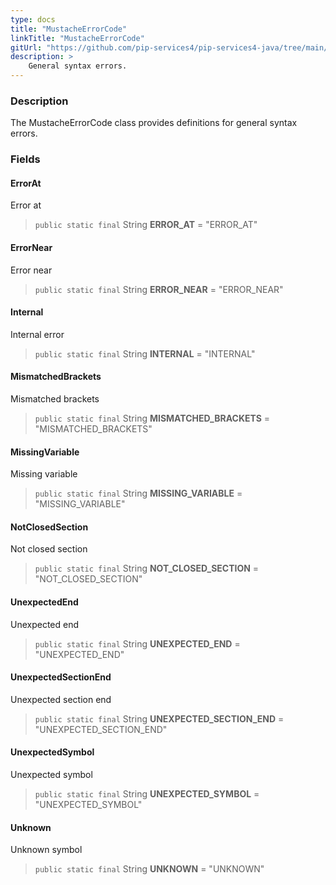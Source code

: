 ```yaml
---
type: docs
title: "MustacheErrorCode"
linkTitle: "MustacheErrorCode"
gitUrl: "https://github.com/pip-services4/pip-services4-java/tree/main/pip-services4-expressions-java"
description: > 
    General syntax errors.
---
```


### Description
The MustacheErrorCode class provides definitions for general syntax errors.


### Fields

<span class="hide-title-link">

#### ErrorAt
Error at
> `public static final` String **ERROR_AT** = "ERROR_AT"

#### ErrorNear
Error near
> `public static final` String **ERROR_NEAR** = "ERROR_NEAR"

#### Internal
Internal error
> `public static final` String **INTERNAL** = "INTERNAL"

#### MismatchedBrackets
Mismatched brackets
> `public static final` String **MISMATCHED_BRACKETS** = "MISMATCHED_BRACKETS"

#### MissingVariable
Missing variable
> `public static final` String **MISSING_VARIABLE** = "MISSING_VARIABLE"

#### NotClosedSection
Not closed section
> `public static final` String **NOT_CLOSED_SECTION** = "NOT_CLOSED_SECTION"

#### UnexpectedEnd
Unexpected end
> `public static final` String **UNEXPECTED_END** = "UNEXPECTED_END"

#### UnexpectedSectionEnd
Unexpected section end
> `public static final` String **UNEXPECTED_SECTION_END** = "UNEXPECTED_SECTION_END"

#### UnexpectedSymbol
Unexpected symbol
> `public static final` String **UNEXPECTED_SYMBOL** = "UNEXPECTED_SYMBOL"

#### Unknown
Unknown symbol
> `public static final` String **UNKNOWN** = "UNKNOWN"

</span>
